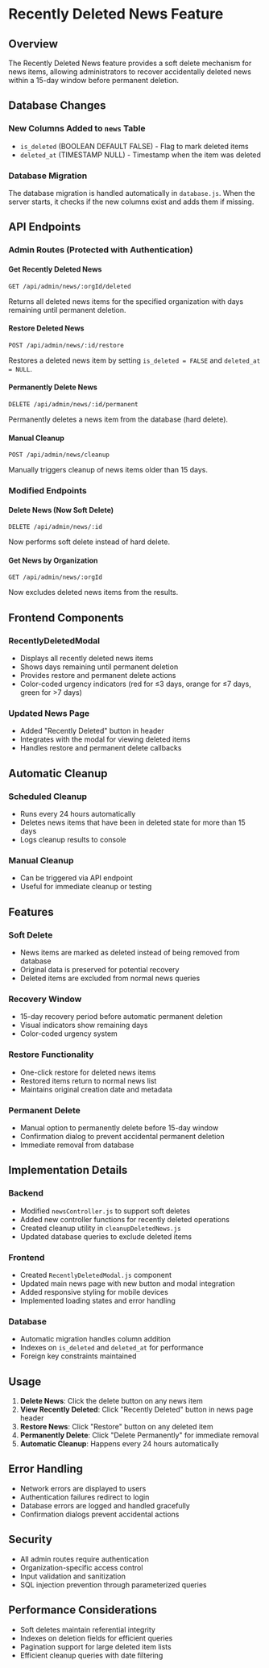 # Recently Deleted News Feature

## Overview

The Recently Deleted News feature provides a soft delete mechanism for news items, allowing administrators to recover accidentally deleted news within a 15-day window before permanent deletion.

## Database Changes

### New Columns Added to `news` Table

- `is_deleted` (BOOLEAN DEFAULT FALSE) - Flag to mark deleted items
- `deleted_at` (TIMESTAMP NULL) - Timestamp when the item was deleted

### Database Migration

The database migration is handled automatically in `database.js`. When the server starts, it checks if the new columns exist and adds them if missing.

## API Endpoints

### Admin Routes (Protected with Authentication)

#### Get Recently Deleted News
```
GET /api/admin/news/:orgId/deleted
```
Returns all deleted news items for the specified organization with days remaining until permanent deletion.

#### Restore Deleted News
```
POST /api/admin/news/:id/restore
```
Restores a deleted news item by setting `is_deleted = FALSE` and `deleted_at = NULL`.

#### Permanently Delete News
```
DELETE /api/admin/news/:id/permanent
```
Permanently deletes a news item from the database (hard delete).

#### Manual Cleanup
```
POST /api/admin/news/cleanup
```
Manually triggers cleanup of news items older than 15 days.

### Modified Endpoints

#### Delete News (Now Soft Delete)
```
DELETE /api/admin/news/:id
```
Now performs soft delete instead of hard delete.

#### Get News by Organization
```
GET /api/admin/news/:orgId
```
Now excludes deleted news items from the results.

## Frontend Components

### RecentlyDeletedModal
- Displays all recently deleted news items
- Shows days remaining until permanent deletion
- Provides restore and permanent delete actions
- Color-coded urgency indicators (red for ≤3 days, orange for ≤7 days, green for >7 days)

### Updated News Page
- Added "Recently Deleted" button in header
- Integrates with the modal for viewing deleted items
- Handles restore and permanent delete callbacks

## Automatic Cleanup

### Scheduled Cleanup
- Runs every 24 hours automatically
- Deletes news items that have been in deleted state for more than 15 days
- Logs cleanup results to console

### Manual Cleanup
- Can be triggered via API endpoint
- Useful for immediate cleanup or testing

## Features

### Soft Delete
- News items are marked as deleted instead of being removed from database
- Original data is preserved for potential recovery
- Deleted items are excluded from normal news queries

### Recovery Window
- 15-day recovery period before automatic permanent deletion
- Visual indicators show remaining days
- Color-coded urgency system

### Restore Functionality
- One-click restore for deleted news items
- Restored items return to normal news list
- Maintains original creation date and metadata

### Permanent Delete
- Manual option to permanently delete before 15-day window
- Confirmation dialog to prevent accidental permanent deletion
- Immediate removal from database

## Implementation Details

### Backend
- Modified `newsController.js` to support soft deletes
- Added new controller functions for recently deleted operations
- Created cleanup utility in `cleanupDeletedNews.js`
- Updated database queries to exclude deleted items

### Frontend
- Created `RecentlyDeletedModal.js` component
- Updated main news page with new button and modal integration
- Added responsive styling for mobile devices
- Implemented loading states and error handling

### Database
- Automatic migration handles column addition
- Indexes on `is_deleted` and `deleted_at` for performance
- Foreign key constraints maintained

## Usage

1. **Delete News**: Click the delete button on any news item
2. **View Recently Deleted**: Click "Recently Deleted" button in news page header
3. **Restore News**: Click "Restore" button on any deleted item
4. **Permanently Delete**: Click "Delete Permanently" for immediate removal
5. **Automatic Cleanup**: Happens every 24 hours automatically

## Error Handling

- Network errors are displayed to users
- Authentication failures redirect to login
- Database errors are logged and handled gracefully
- Confirmation dialogs prevent accidental actions

## Security

- All admin routes require authentication
- Organization-specific access control
- Input validation and sanitization
- SQL injection prevention through parameterized queries

## Performance Considerations

- Soft deletes maintain referential integrity
- Indexes on deletion fields for efficient queries
- Pagination support for large deleted item lists
- Efficient cleanup queries with date filtering
